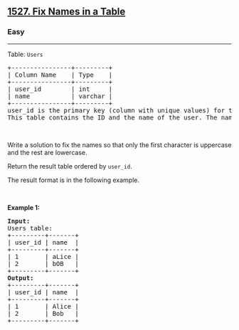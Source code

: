 <h2><a href="https://leetcode.com/problems/patients-with-a-condition">1527. Fix Names in a Table</a></h2><h3>Easy</h3><hr><p>Table: <code>Users</code></p>

<pre>
+----------------+---------+
| Column Name    | Type    |
+----------------+---------+
| user_id        | int     |
| name           | varchar |
+----------------+---------+
user_id is the primary key (column with unique values) for this table.
This table contains the ID and the name of the user. The name consists of only lowercase and uppercase characters.
</pre>

<p>&nbsp;</p>

<p>Write a solution to fix the names so that only the first character is uppercase and the rest are lowercase.</p>

<p>Return the result table ordered by <code>user_id</code>.</p>

<p>The result format is in the following example.</p>

<p>&nbsp;</p>
<p><strong class="example">Example 1:</strong></p>

<pre>
<strong>Input:</strong> 
Users table:
+---------+-------+
| user_id | name  |
+---------+-------+
| 1       | aLice |
| 2       | bOB   |
+---------+-------+
<strong>Output:</strong> 
+---------+-------+
| user_id | name  |
+---------+-------+
| 1       | Alice |
| 2       | Bob   |
+---------+-------+
</pre>
